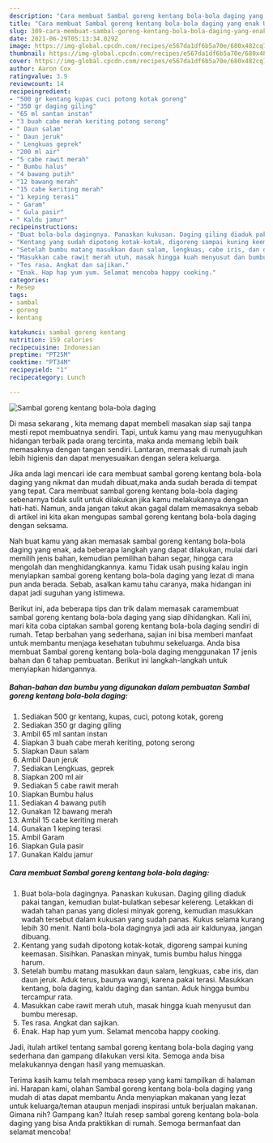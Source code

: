 ```yaml
---
description: "Cara membuat Sambal goreng kentang bola-bola daging yang enak Untuk Jualan"
title: "Cara membuat Sambal goreng kentang bola-bola daging yang enak Untuk Jualan"
slug: 309-cara-membuat-sambal-goreng-kentang-bola-bola-daging-yang-enak-untuk-jualan
date: 2021-06-29T05:13:34.029Z
image: https://img-global.cpcdn.com/recipes/e567da1df6b5a70e/680x482cq70/sambal-goreng-kentang-bola-bola-daging-foto-resep-utama.jpg
thumbnail: https://img-global.cpcdn.com/recipes/e567da1df6b5a70e/680x482cq70/sambal-goreng-kentang-bola-bola-daging-foto-resep-utama.jpg
cover: https://img-global.cpcdn.com/recipes/e567da1df6b5a70e/680x482cq70/sambal-goreng-kentang-bola-bola-daging-foto-resep-utama.jpg
author: Aaron Cox
ratingvalue: 3.9
reviewcount: 14
recipeingredient:
- "500 gr kentang kupas cuci potong kotak goreng"
- "350 gr daging giling"
- "65 ml santan instan"
- "3 buah cabe merah keriting potong serong"
- " Daun salam"
- " Daun jeruk"
- " Lengkuas geprek"
- "200 ml air"
- "5 cabe rawit merah"
- " Bumbu halus"
- "4 bawang putih"
- "12 bawang merah"
- "15 cabe keriting merah"
- "1 keping terasi"
- " Garam"
- " Gula pasir"
- " Kaldu jamur"
recipeinstructions:
- "Buat bola-bola dagingnya. Panaskan kukusan. Daging giling diaduk pakai tangan, kemudian bulat-bulatkan sebesar kelereng. Letakkan di wadah tahan panas yang diolesi minyak goreng, kemudian masukkan wadah tersebut dalam kukusan yang sudah panas. Kukus selama kurang lebih 30 menit. Nanti bola-bola dagingnya jadi ada air kaldunyaa, jangan dibuang."
- "Kentang yang sudah dipotong kotak-kotak, digoreng sampai kuning keemasan. Sisihkan. Panaskan minyak, tumis bumbu halus hingga harum."
- "Setelah bumbu matang masukkan daun salam, lengkuas, cabe iris, dan daun jeruk. Aduk terus, baunya wangi, karena pakai terasi. Masukkan kentang, bola daging, kaldu daging dan santan. Aduk hingga bumbu tercampur rata."
- "Masukkan cabe rawit merah utuh, masak hingga kuah menyusut dan bumbu meresap."
- "Tes rasa. Angkat dan sajikan."
- "Enak. Hap hap yum yum. Selamat mencoba happy cooking."
categories:
- Resep
tags:
- sambal
- goreng
- kentang

katakunci: sambal goreng kentang 
nutrition: 159 calories
recipecuisine: Indonesian
preptime: "PT25M"
cooktime: "PT34M"
recipeyield: "1"
recipecategory: Lunch

---
```



![Sambal goreng kentang bola-bola daging](https://img-global.cpcdn.com/recipes/e567da1df6b5a70e/680x482cq70/sambal-goreng-kentang-bola-bola-daging-foto-resep-utama.jpg)

Di masa  sekarang , kita memang dapat membeli masakan siap saji tanpa mesti repot membuatnya sendiri. Tapi, untuk kamu yang mau menyuguhkan hidangan terbaik pada orang tercinta, maka anda memang lebih baik memasaknya dengan tangan sendiri. Lantaran, memasak di rumah jauh lebih higienis dan dapat menyesuaikan dengan selera keluarga.

Jika anda lagi mencari ide cara membuat sambal goreng kentang bola-bola daging yang nikmat dan mudah dibuat,maka anda sudah berada di tempat yang tepat. Cara membuat sambal goreng kentang bola-bola daging  sebenarnya tidak sulit untuk dilakukan jika kamu melakukannya dengan hati-hati. Namun, anda jangan takut akan gagal dalam memasaknya 
sebab di artikel ini kita akan mengupas sambal goreng kentang bola-bola daging dengan seksama.  



Nah buat kamu yang akan memasak sambal goreng kentang bola-bola daging yang enak, ada beberapa langkah yang dapat dilakukan, mulai dari memilih jenis bahan, kemudian pemilihan bahan segar, hingga cara mengolah dan menghidangkannya. kamu Tidak usah pusing kalau ingin menyiapkan sambal goreng kentang bola-bola daging yang lezat di mana pun anda berada. Sebab, asalkan kamu  tahu caranya, maka hidangan ini dapat jadi suguhan yang istimewa.

Berikut ini, ada beberapa tips dan trik dalam memasak caramembuat sambal goreng kentang bola-bola daging yang siap dihidangkan. Kali ini, mari kita coba ciptakan sambal goreng kentang bola-bola daging sendiri di rumah. Tetap berbahan yang sederhana, sajian ini bisa memberi manfaat untuk membantu menjaga kesehatan tubuhmu sekeluarga. Anda bisa membuat Sambal goreng kentang bola-bola daging menggunakan 17 jenis bahan dan 6 tahap pembuatan. Berikut ini langkah-langkah untuk menyiapkan hidangannya.

<!--inarticleads1-->

##### Bahan-bahan dan bumbu yang digunakan dalam pembuatan Sambal goreng kentang bola-bola daging:

1. Sediakan 500 gr kentang, kupas, cuci, potong kotak, goreng
1. Sediakan 350 gr daging giling
1. Ambil 65 ml santan instan
1. Siapkan 3 buah cabe merah keriting, potong serong
1. Siapkan  Daun salam
1. Ambil  Daun jeruk
1. Sediakan  Lengkuas, geprek
1. Siapkan 200 ml air
1. Sediakan 5 cabe rawit merah
1. Siapkan  Bumbu halus
1. Sediakan 4 bawang putih
1. Gunakan 12 bawang merah
1. Ambil 15 cabe keriting merah
1. Gunakan 1 keping terasi
1. Ambil  Garam
1. Siapkan  Gula pasir
1. Gunakan  Kaldu jamur




<!--inarticleads2-->

##### Cara membuat Sambal goreng kentang bola-bola daging:

1. Buat bola-bola dagingnya. Panaskan kukusan. Daging giling diaduk pakai tangan, kemudian bulat-bulatkan sebesar kelereng. Letakkan di wadah tahan panas yang diolesi minyak goreng, kemudian masukkan wadah tersebut dalam kukusan yang sudah panas. Kukus selama kurang lebih 30 menit. Nanti bola-bola dagingnya jadi ada air kaldunyaa, jangan dibuang.
1. Kentang yang sudah dipotong kotak-kotak, digoreng sampai kuning keemasan. Sisihkan. Panaskan minyak, tumis bumbu halus hingga harum.
1. Setelah bumbu matang masukkan daun salam, lengkuas, cabe iris, dan daun jeruk. Aduk terus, baunya wangi, karena pakai terasi. Masukkan kentang, bola daging, kaldu daging dan santan. Aduk hingga bumbu tercampur rata.
1. Masukkan cabe rawit merah utuh, masak hingga kuah menyusut dan bumbu meresap.
1. Tes rasa. Angkat dan sajikan.
1. Enak. Hap hap yum yum. Selamat mencoba happy cooking.




Jadi, itulah artikel tentang  sambal goreng kentang bola-bola daging  yang sederhana dan gampang dilakukan versi kita. Semoga anda bisa melakukannya dengan hasil yang memuaskan. 

Terima kasih kamu telah membaca resep yang kami tampilkan di halaman ini. Harapan kami, olahan  Sambal goreng kentang bola-bola daging yang mudah di atas dapat membantu Anda menyiapkan makanan yang lezat untuk keluarga/teman ataupun menjadi inspirasi untuk berjualan makanan. Gimana nih? Gampang kan? Itulah resep sambal goreng kentang bola-bola daging yang bisa Anda praktikkan di rumah. Semoga bermanfaat dan selamat mencoba!

